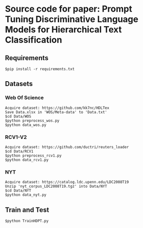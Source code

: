 # Source code for paper: Prompt Tuning Discriminative Language Models for Hierarchical Text Classification

## Requirements
    $pip install -r requirements.txt

## Datasets
### Web Of Science
    Acquire dataset: https://github.com/kk7nc/HDLTex
    Save Data.xlsx in 'WOS/Meta-data' to 'Data.txt'
    $cd Data/WOS
    $python preprocess_wos.py
    $python data_wos.py

### RCV1-V2
    Acquire dataset: https://github.com/ductri/reuters_loader
    $cd Data/RCV1
    $python preprocess_rcv1.py
    $python data_rcv1.py

### NYT
    Acquire dataset: https://catalog.ldc.upenn.edu/LDC2008T19
    Unzip 'nyt_corpus_LDC2008T19.tgz' into Data/NYT
    $cd Data/NYT
    $python data_nyt.py

## Train and Test
    $python TrainHDPT.py


